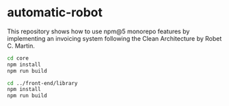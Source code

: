 # automatic-robot

This repository shows how to use npm@5 monorepo features by implementing an invoicing system following the Clean Architecture by Robet C. Martin.

```bash
cd core
npm install
npm run build

cd ../front-end/library
npm install
npm run build
```
